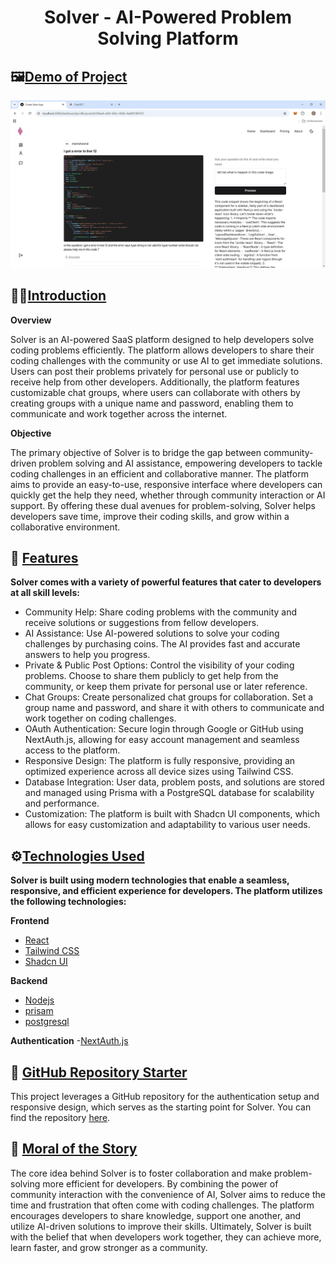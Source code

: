 <h1 align="center">Solver - AI-Powered Problem Solving Platform</h1>

## 🖼️<a href="demo-project-img">Demo of Project</a>

![alt text](https://github.com/ManishZ007/solver-saas-application/blob/main/client/assets/useAI.png)

## 🙋‍♂️<a href="introduction">Introduction</a>


**Overview**

Solver is an AI-powered SaaS platform designed to help developers solve coding problems efficiently. The platform allows developers to share their coding challenges with the community or use AI to get immediate solutions. Users can post their problems privately for personal use or publicly to receive help from other developers. Additionally, the platform features customizable chat groups, where users can collaborate with others by creating groups with a unique name and password, enabling them to communicate and work together across the internet.


**Objective**

The primary objective of Solver is to bridge the gap between community-driven problem solving and AI assistance, empowering developers to tackle coding challenges in an efficient and collaborative manner. The platform aims to provide an easy-to-use, responsive interface where developers can quickly get the help they need, whether through community interaction or AI support. By offering these dual avenues for problem-solving, Solver helps developers save time, improve their coding skills, and grow within a collaborative environment.

## 💫 <a href="features">Features</a>

**Solver comes with a variety of powerful features that cater to developers at all skill levels:**

- Community Help: Share coding problems with the community and receive solutions or suggestions from fellow developers.
- AI Assistance: Use AI-powered solutions to solve your coding challenges by purchasing coins. The AI provides fast and accurate answers to help you progress.
- Private & Public Post Options: Control the visibility of your coding problems. Choose to share them publicly to get help from the community, or keep them private for personal use or later reference.
- Chat Groups: Create personalized chat groups for collaboration. Set a group name and password, and share it with others to communicate and work together on coding challenges.
- OAuth Authentication: Secure login through Google or GitHub using NextAuth.js, allowing for easy account management and seamless access to the platform.
- Responsive Design: The platform is fully responsive, providing an optimized experience across all device sizes using Tailwind CSS.
- Database Integration: User data, problem posts, and solutions are stored and managed using Prisma with a PostgreSQL database for scalability and performance.
- Customization: The platform is built with Shadcn UI components, which allows for easy customization and adaptability to various user needs.



## ⚙️<a href="techologies-used">Technologies Used</a>

**Solver is built using modern technologies that enable a seamless, responsive, and efficient experience for developers. The platform utilizes the following technologies:**

**Frontend**

- [React](https://react.dev/) 
- [Tailwind CSS](https://tailwindcss.com/) 
- [Shadcn UI](https://ui.shadcn.com/)

**Backend**
- [Nodejs](https://nodejs.org/en) 
- [prisam](https://www.prisma.io/) 
- [postgresql](https://www.postgresql.org/)

**Authentication**
-[NextAuth.js](https://next-auth.js.org/)

##  🤩 <a href="gitHub-repository-starter">GitHub Repository Starter</a>
This project leverages a GitHub repository for the authentication setup and responsive design, which serves as the starting point for Solver. You can find the repository [here](https://github.com/ManishZ007/easy-authentication-prisma-postgres).

## 🙌 <a href="moral-of-the-story">Moral of the Story</a>

The core idea behind Solver is to foster collaboration and make problem-solving more efficient for developers. By combining the power of community interaction with the convenience of AI, Solver aims to reduce the time and frustration that often come with coding challenges. The platform encourages developers to share knowledge, support one another, and utilize AI-driven solutions to improve their skills. Ultimately, Solver is built with the belief that when developers work together, they can achieve more, learn faster, and grow stronger as a community.






